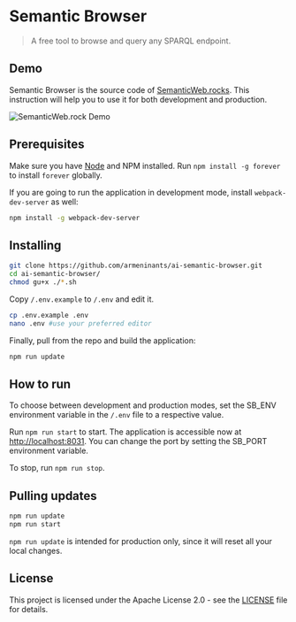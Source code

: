 # Semantic Browser

> A free tool to browse and query any SPARQL endpoint.

## Demo

Semantic Browser is the source code of [SemanticWeb.rocks](http://semanticweb.rocks).
This instruction will help you to use it for both development and production.

![SemanticWeb.rock Demo](https://raw.githubusercontent.com/armeninants/semantic-browser/master/client/src/static/images/screencast1.gif)

## Prerequisites

Make sure you have [Node](https://nodejs.org/en/download/) and NPM installed.
Run `npm install -g forever` to install `forever` globally.

If you are going to run the application in development mode, install `webpack-dev-server` as well:

``` bash
npm install -g webpack-dev-server
```

## Installing

``` bash
git clone https://github.com/armeninants/ai-semantic-browser.git
cd ai-semantic-browser/
chmod gu+x ./*.sh
```

Copy `/.env.example` to `/.env` and edit it.
``` bash
cp .env.example .env
nano .env #use your preferred editor
```

Finally, pull from the repo and build the application:
``` bash
npm run update
```

## How to run
To choose between development and production modes, set the SB_ENV environment variable in the `/.env` file to a respective value.

Run `npm run start` to start.
The application is accessible now at [http://localhost:8031](http://localhost:8031).
You can change the port by setting the SB_PORT environment variable.

To stop, run `npm run stop`.

## Pulling updates


``` bash
npm run update
npm run start
```

`npm run update` is intended for production only, since it will reset all your local changes.

## License

This project is licensed under the Apache License 2.0 - see the [LICENSE](https://raw.githubusercontent.com/armeninants/ai-semantic-browser/master/LICENSE) file for details.
